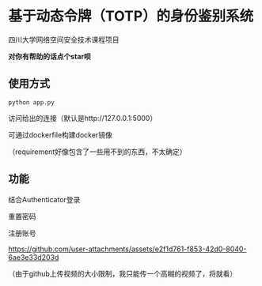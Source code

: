 # 基于动态令牌（TOTP）的身份鉴别系统

四川大学网络空间安全技术课程项目

**对你有帮助的话点个star呗**

## 使用方式

`python app.py`

访问给出的连接（默认是http://127.0.0.1:5000）

可通过dockerfile构建docker镜像

（requirement好像包含了一些用不到的东西，不太确定）

## 功能

结合Authenticator登录

重置密码

注册账号

https://github.com/user-attachments/assets/e2f1d761-f853-42d0-8040-6ae3e33d203d

（由于github上传视频的大小限制，我只能传一个高糊的视频了，将就看）
